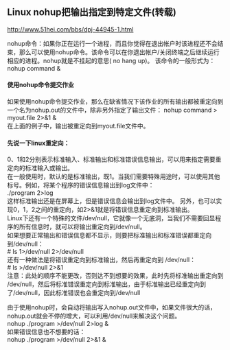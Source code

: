 ##  Linux nohup把输出指定到特定文件(转载)    
http://www.51hei.com/bbs/dpj-44945-1.html

nohup命令：如果你正在运行一个进程，而且你觉得在退出帐户时该进程还不会结束，那么可以使用nohup命令。该命令可以在你退出帐户/关闭终端之后继续运行相应的进程。nohup就是不挂起的意思( no hang up)。 
该命令的一般形式为：nohup command &   
#### 使用nohup命令提交作业   
如果使用nohup命令提交作业，那么在缺省情况下该作业的所有输出都被重定向到一个名为nohup.out的文件中，除非另外指定了输出文件： 
nohup command > myout.file 2>&1 &  
在上面的例子中，输出被重定向到myout.file文件中。  
  
#### 先说一下linux重定向：
0、1和2分别表示标准输入、标准输出和标准错误信息输出，可以用来指定需要重定向的标准输入或输出。  
在一般使用时，默认的是标准输出，既1。当我们需要特殊用途时，可以使用其他标号。例如，将某个程序的错误信息输出到log文件中：  
./program 2>log  
这样标准输出还是在屏幕上，但是错误信息会输出到log文件中。
另外，也可以实现0，1，2之间的重定向，如2>&1就是将错误信息重定向到标准输出。  
Linux下还有一个特殊的文件/dev/null，它就像一个无底洞，当我们不需要回显程序的所有信息时，就可以将输出重定向到/dev/null。  
如果想要正常输出和错误信息都不显示，则要把标准输出和标准错误都重定向到/dev/null：  
\# ls 1>/dev/null 2>/dev/null  
还有一种做法是将错误重定向到标准输出，然后再重定向到 /dev/null：  
\# ls >/dev/null 2>&1  
注意：此处的顺序不能更改，否则达不到想要的效果，此时先将标准输出重定向到 /dev/null，然后将标准错误重定向到标准输出，由于标准输出已经重定向到了/dev/null，因此标准错误也会重定向到/dev/null

由于使用nohup时，会自动将输出写入nohup.out文件中，如果文件很大的话，nohup.out就会不停的增大，可以利用/dev/null来解决这个问题。  
nohup ./program >/dev/null 2>log &  
如果错误信息也不想要的话：  
nohup ./program >/dev/null 2>&1 &
